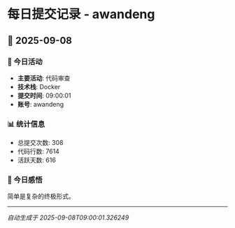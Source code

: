 # 每日提交记录 - awandeng

## 📅 2025-09-08

### 🎯 今日活动
- **主要活动**: 代码审查
- **技术栈**: Docker
- **提交时间**: 09:00:01
- **账号**: awandeng

### 📊 统计信息
- 总提交次数: 308
- 代码行数: 7614
- 活跃天数: 616

### 💭 今日感悟
简单是复杂的终极形式。

---
*自动生成于 2025-09-08T09:00:01.326249*
